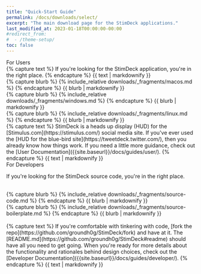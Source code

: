 ```yaml
---
title: "Quick-Start Guide"
permalink: /docs/downloads/select/
excerpt: "The main download page for the StimDeck applications."
last_modified_at: 2023-01-18T00:00:00-00:00
#redirect_from:
#  - /theme-setup/
toc: false
---
```



<div class="download-heading">For Users</div>

<div class="download-heading-text">
{% capture text %}
If you're looking for the StimDeck application, you're in the right place.
{% endcapture %}
{{ text | markdownify }}
</div>

<div class="download-blurbs">

<div class="download-blurb">
{% capture blurb %}
{% include_relative downloads/_fragments/macos.md %}
{% endcapture %}
{{ blurb | markdownify }}
</div>

<div class="download-blurb">
{% capture blurb %}
{% include_relative downloads/_fragments/windows.md %}
{% endcapture %}
{{ blurb | markdownify }}
</div>

<div class="download-blurb">
{% capture blurb %}
{% include_relative downloads/_fragments/linux.md %}
{% endcapture %}
{{ blurb | markdownify }}
</div>

</div>


<div class="download-heading-text">
{% capture text %}
StimDeck is a heads up display (HUD) for the [Stimulus.com](https://stimulus.com/) social media site. If you've ever used the [HUD for the blue-bird site](https://tweetdeck.twitter.com/), then you already know how things work. If you need a little more guidance, check out the [User Documentation]({{site.baseurl}}/docs/guides/user/).
{% endcapture %}
{{ text | markdownify }}
</div>



<div class="download-heading"><a name="source-code"></a>For Developers</div>
<div class="download-heading-text">
<p>If you're looking for the StimDeck source code, you're in the right place.</p>
</div>

<div class="download-blurbs">

<div class="download-blurb-half-width">&nbsp;</div>

<div class="download-blurb">
{% capture blurb %}
{% include_relative downloads/_fragments/source-code.md %}
{% endcapture %}
{{ blurb | markdownify }}
</div>

<div class="download-blurb">
{% capture blurb %}
{% include_relative downloads/_fragments/source-boilerplate.md %}
{% endcapture %}
{{ blurb | markdownify }}
</div>

<div class="download-blurb-half-width">&nbsp;</div>

</div>

<div class="download-heading-text">
{% capture text %}
If you're comfortable with tinkering with code, [fork the repo](https://github.com/groundh0g/StimDeck/fork) and have at it. The [README.md](https://github.com/groundh0g/StimDeck#readme) should have all you need to get going. When you're ready for more details about the functionality and rationales behind design choices, check out the [Developer Documentation]({{site.baseurl}}/docs/guides/developer/).
{% endcapture %}
{{ text | markdownify }}
</div>

